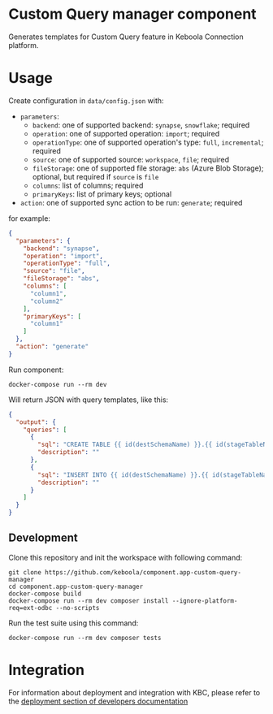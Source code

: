 # Custom Query manager component

Generates templates for Custom Query feature in Keboola Connection platform.

# Usage

Create configuration in `data/config.json` with:
- `parameters`:
    - `backend`: one of supported backend: `synapse`, `snowflake`; required
    - `operation`: one of supported operation: `import`; required
    - `operationType`: one of supported operation's type: `full`, `incremental`; required
    - `source`: one of supported source: `workspace`, `file`; required
    - `fileStorage`: one of supported file storage: `abs` (Azure Blob Storage);
      optional, but required if `source` is `file`
    - `columns`: list of columns; required
    - `primaryKeys`: list of primary keys; optional
- `action`: one of supported sync action to be run: `generate`; required

for example:
```json
{
  "parameters": {
    "backend": "synapse",
    "operation": "import",
    "operationType": "full",
    "source": "file",
    "fileStorage": "abs",
    "columns": [
      "column1",
      "column2"
    ],
    "primaryKeys": [
      "column1"
    ]
  },
  "action": "generate"
}
```

Run component:
```shell
docker-compose run --rm dev
```

Will return JSON with query templates, like this:

```json
{
  "output": {
    "queries": [
      {
        "sql": "CREATE TABLE {{ id(destSchemaName) }}.{{ id(stageTableName) }} ...",
        "description": ""
      },
      {
        "sql": "INSERT INTO {{ id(destSchemaName) }}.{{ id(stageTableName) }} ...",
        "description": ""
      }
    ]
  }
}
```

## Development
 
Clone this repository and init the workspace with following command:

```
git clone https://github.com/keboola/component.app-custom-query-manager
cd component.app-custom-query-manager
docker-compose build
docker-compose run --rm dev composer install --ignore-platform-req=ext-odbc --no-scripts
```

Run the test suite using this command:

```
docker-compose run --rm dev composer tests
```
 
# Integration

For information about deployment and integration with KBC, please refer to the [deployment section of developers documentation](https://developers.keboola.com/extend/component/deployment/) 
